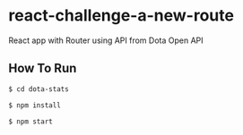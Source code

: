 # react-challenge-a-new-route

React app with Router using API from Dota Open API

## How To Run

``` bash
$ cd dota-stats

$ npm install

$ npm start

```
